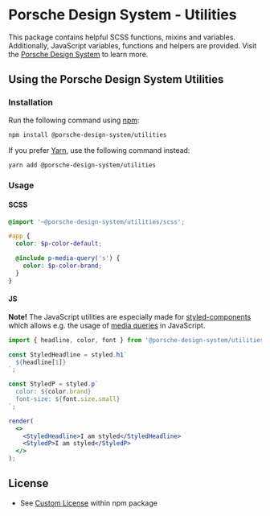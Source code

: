 # Porsche Design System - Utilities

This package contains helpful SCSS functions, mixins and variables. Additionally, JavaScript variables, functions and
helpers are provided. Visit the [Porsche Design System](https://designsystem.porsche.com) to learn more.

## Using the Porsche Design System Utilities

### Installation

Run the following command using [npm](https://www.npmjs.com):

```bash
npm install @porsche-design-system/utilities
```

If you prefer [Yarn](https://yarnpkg.com), use the following command instead:

```bash
yarn add @porsche-design-system/utilities
```

### Usage

#### SCSS

```scss
@import '~@porsche-design-system/utilities/scss';

#app {
  color: $p-color-default;

  @include p-media-query('s') {
    color: $p-color-brand;
  }
}
```

#### JS

**Note!** The JavaScript utilities are especially made for [styled-components](https://styled-components.com) which
allows e.g. the usage of
[media queries](https://developer.mozilla.org/en-US/docs/Web/CSS/Media_Queries/Using_media_queries) in JavaScript.

```jsx
import { headline, color, font } from '@porsche-design-system/utilities';

const StyledHeadline = styled.h1`
  ${headline[1]}
`;

const StyledP = styled.p`
  color: ${color.brand}
  font-size: ${font.size.small} 
`;

render(
  <>
    <StyledHeadline>I am styled</StyledHeadline>
    <StyledP>I am styled</StyledP>
  </>
);
```

## License

- See [Custom License](./LICENSE) within npm package
